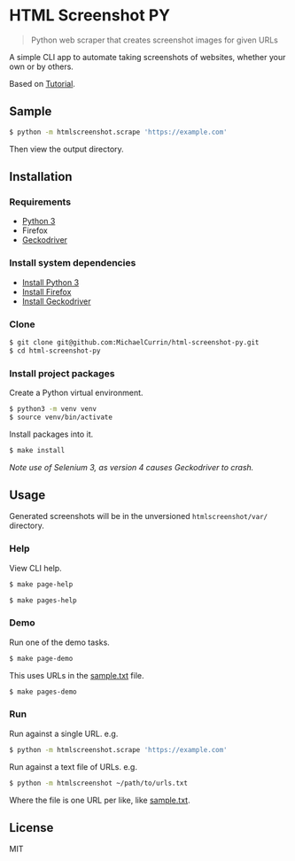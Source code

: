 # HTML Screenshot PY
> Python web scraper that creates screenshot images for given URLs

A simple CLI app to automate taking screenshots of websites, whether your own or by others.

Based on [Tutorial](https://pythonbasics.org/selenium-screenshot/).


## Sample

```sh
$ python -m htmlscreenshot.scrape 'https://example.com'
```

Then view the output directory.


## Installation

### Requirements

- [Python 3](https://www.python.org)
- Firefox
- [Geckodriver](https://firefox-source-docs.mozilla.org/testing/geckodriver/index.html)

### Install system dependencies

- [Install Python 3](https://gist.github.com/MichaelCurrin/57caae30bd7b0991098e9804a9494c23)
- [Install Firefox](https://www.mozilla.org/en-US/firefox/new/)
- [Install Geckodriver](https://gist.github.com/MichaelCurrin/877a6ab95d6e8edcd1b1bcb60e71815f)

### Clone

```sh
$ git clone git@github.com:MichaelCurrin/html-screenshot-py.git
$ cd html-screenshot-py
```

### Install project packages

Create a Python virtual environment.

```bash
$ python3 -m venv venv 
$ source venv/bin/activate 
```

Install packages into it.

```sh
$ make install
```

_Note use of Selenium 3, as version 4 causes Geckodriver to crash._


## Usage

Generated screenshots will be in the unversioned `htmlscreenshot/var/` directory.

### Help

View CLI help.

```sh
$ make page-help
```

```sh
$ make pages-help
```

### Demo

Run one of the demo tasks.

```sh
$ make page-demo
```

This uses URLs in the [sample.txt](/htmlscreenshot/sample.txt) file.

```sh
$ make pages-demo
```

### Run

Run against a single URL. e.g.

```sh
$ python -m htmlscreenshot.scrape 'https://example.com'
```

Run against a text file of URLs. e.g.

```sh
$ python -m htmlscreenshot ~/path/to/urls.txt
```

Where the file is one URL per like, like [sample.txt](/htmlscreenshot/sample.txt).


## License

MIT
